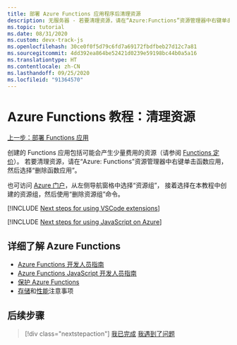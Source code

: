 ```yaml
---
title: 部署 Azure Functions 应用程序后清理资源
description: 无服务器 - 若要清理资源，请在“Azure:Functions”资源管理器中右键单击函数应用，然后选择“删除函数应用”。
ms.topic: tutorial
ms.date: 08/31/2020
ms.custom: devx-track-js
ms.openlocfilehash: 30ce0f0f5d79c6fd7a69172fbdfbeb27d12c7a81
ms.sourcegitcommit: 4dd392ea864be52421d0239e59198bc44b0a5a16
ms.translationtype: HT
ms.contentlocale: zh-CN
ms.lasthandoff: 09/25/2020
ms.locfileid: "91364570"
---
```

# <a name="tutorial-for-azure-functions-clean-up-resources"></a>Azure Functions 教程：清理资源

[上一步：部署 Functions 应用](tutorial-vscode-serverless-node-04.md)

创建的 Functions 应用包括可能会产生少量费用的资源（请参阅 [Functions 定价](https://azure.microsoft.com/pricing/details/functions/)）。 若要清理资源，请在“Azure:  Functions”资源管理器中右键单击函数应用，然后选择“删除函数应用”。 

也可访问 [Azure 门户](https://portal.azure.com)，从左侧导航窗格中选择“资源组”，  接着选择在本教程中创建的资源组，然后使用“删除资源组”命令。 

[!INCLUDE [Next steps for using VSCode extensions](includes/tutorial-next-steps-vscode-extensions.md)]

[!INCLUDE [Next steps for using JavaScript on Azure](includes/tutorial-next-steps-js-azure.md)]

## <a name="learn-more-about-azure-functions"></a>详细了解 Azure Functions

* [Azure Functions 开发人员指南](/azure/azure-functions/functions-reference)
* [Azure Functions JavaScript 开发人员指南](/azure/azure-functions/functions-reference-node)
* [保护 Azure Functions](/azure/azure-functions/security-concepts)
* [存储](/azure/azure-functions/storage-considerations)和[性能](/azure/azure-functions/functions-best-practices)注意事项

## <a name="next-steps"></a>后续步骤

> [!div class="nextstepaction"]
> [我已完成](node-howto-write-serverless-code.md) [我遇到了问题](https://www.research.net/r/PWZWZ52?tutorial=node-deployment-azurefunctions&step=clean-up-resources)